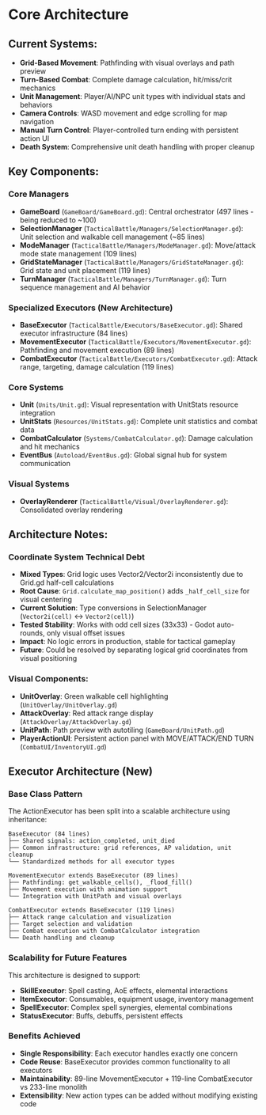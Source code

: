 # Core Architecture

## Current Systems:
- **Grid-Based Movement**: Pathfinding with visual overlays and path preview
- **Turn-Based Combat**: Complete damage calculation, hit/miss/crit mechanics
- **Unit Management**: Player/AI/NPC unit types with individual stats and behaviors
- **Camera Controls**: WASD movement and edge scrolling for map navigation
- **Manual Turn Control**: Player-controlled turn ending with persistent action UI
- **Death System**: Comprehensive unit death handling with proper cleanup

## Key Components:

### Core Managers
- **GameBoard** (`GameBoard/GameBoard.gd`): Central orchestrator (497 lines - being reduced to ~100)
- **SelectionManager** (`TacticalBattle/Managers/SelectionManager.gd`): Unit selection and walkable cell management (~85 lines)
- **ModeManager** (`TacticalBattle/Managers/ModeManager.gd`): Move/attack mode state management (109 lines)
- **GridStateManager** (`TacticalBattle/Managers/GridStateManager.gd`): Grid state and unit placement (119 lines)
- **TurnManager** (`TacticalBattle/Managers/TurnManager.gd`): Turn sequence management and AI behavior

### Specialized Executors (New Architecture)
- **BaseExecutor** (`TacticalBattle/Executors/BaseExecutor.gd`): Shared executor infrastructure (84 lines)
- **MovementExecutor** (`TacticalBattle/Executors/MovementExecutor.gd`): Pathfinding and movement execution (89 lines)
- **CombatExecutor** (`TacticalBattle/Executors/CombatExecutor.gd`): Attack range, targeting, damage calculation (119 lines)

### Core Systems
- **Unit** (`Units/Unit.gd`): Visual representation with UnitStats resource integration
- **UnitStats** (`Resources/UnitStats.gd`): Complete unit statistics and combat data
- **CombatCalculator** (`Systems/CombatCalculator.gd`): Damage calculation and hit mechanics
- **EventBus** (`Autoload/EventBus.gd`): Global signal hub for system communication

### Visual Systems
- **OverlayRenderer** (`TacticalBattle/Visual/OverlayRenderer.gd`): Consolidated overlay rendering

## Architecture Notes:

### Coordinate System Technical Debt
- **Mixed Types**: Grid logic uses Vector2/Vector2i inconsistently due to Grid.gd half-cell calculations
- **Root Cause**: `Grid.calculate_map_position()` adds `_half_cell_size` for visual centering
- **Current Solution**: Type conversions in SelectionManager (`Vector2i(cell)` ↔ `Vector2(cell)`)
- **Tested Stability**: Works with odd cell sizes (33x33) - Godot auto-rounds, only visual offset issues
- **Impact**: No logic errors in production, stable for tactical gameplay
- **Future**: Could be resolved by separating logical grid coordinates from visual positioning

### Visual Components:
- **UnitOverlay**: Green walkable cell highlighting (`UnitOverlay/UnitOverlay.gd`)
- **AttackOverlay**: Red attack range display (`AttackOverlay/AttackOverlay.gd`)
- **UnitPath**: Path preview with autotiling (`GameBoard/UnitPath.gd`)
- **PlayerActionUI**: Persistent action panel with MOVE/ATTACK/END TURN (`CombatUI/InventoryUI.gd`)

## Executor Architecture (New)

### Base Class Pattern
The ActionExecutor has been split into a scalable architecture using inheritance:

```gdscript
BaseExecutor (84 lines)
├── Shared signals: action_completed, unit_died
├── Common infrastructure: grid references, AP validation, unit cleanup
└── Standardized methods for all executor types

MovementExecutor extends BaseExecutor (89 lines)
├── Pathfinding: get_walkable_cells(), _flood_fill()
├── Movement execution with animation support
└── Integration with UnitPath and visual overlays

CombatExecutor extends BaseExecutor (119 lines)
├── Attack range calculation and visualization
├── Target selection and validation
├── Combat execution with CombatCalculator integration
└── Death handling and cleanup
```

### Scalability for Future Features
This architecture is designed to support:
- **SkillExecutor**: Spell casting, AoE effects, elemental interactions
- **ItemExecutor**: Consumables, equipment usage, inventory management
- **SpellExecutor**: Complex spell synergies, elemental combinations
- **StatusExecutor**: Buffs, debuffs, persistent effects

### Benefits Achieved
- **Single Responsibility**: Each executor handles exactly one concern
- **Code Reuse**: BaseExecutor provides common functionality to all executors
- **Maintainability**: 89-line MovementExecutor + 119-line CombatExecutor vs 233-line monolith
- **Extensibility**: New action types can be added without modifying existing code